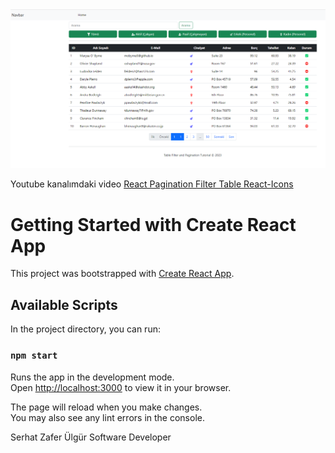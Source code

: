 <img src="./public/menu.png">

 Youtube kanalımdaki video [React Pagination Filter Table React-Icons](https://www.youtube.com/watch?v=YiFDAcC2BmQ)

# Getting Started with Create React App

This project was bootstrapped with [Create React App](https://github.com/facebook/create-react-app).

## Available Scripts

In the project directory, you can run:

### `npm start`

Runs the app in the development mode.\
Open [http://localhost:3000](http://localhost:3000) to view it in your browser.

The page will reload when you make changes.\
You may also see any lint errors in the console.

Serhat Zafer Ülgür
Software Developer
